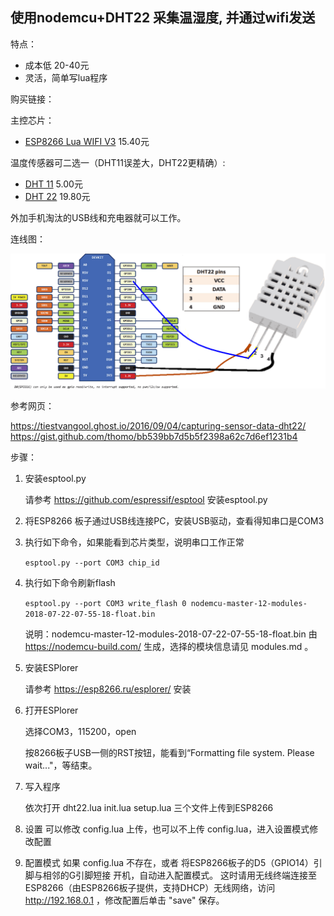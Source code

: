 ## 使用nodemcu+DHT22 采集温湿度, 并通过wifi发送

特点：

* 成本低 20-40元
* 灵活，简单写lua程序


购买链接：

主控芯片：

* [ESP8266 Lua WIFI V3](https://item.taobao.com/item.htm?id=531755241333) 15.40元

温度传感器可二选一（DHT11误差大，DHT22更精确）:

* [DHT 11](https://item.taobao.com/item.htm?id=19526179299) 5.00元
* [DHT 22](https://item.taobao.com/item.htm?id=551955065907) 19.80元

外加手机淘汰的USB线和充电器就可以工作。

连线图：

![IMG](dht22_schematic.png)

参考网页：

https://tiestvangool.ghost.io/2016/09/04/capturing-sensor-data-dht22/
https://gist.github.com/thomo/bb539bb7d5b5f2398a62c7d6ef1231b4


步骤：

1. 安装esptool.py

   请参考 https://github.com/espressif/esptool 安装esptool.py

2. 将ESP8266 板子通过USB线连接PC，安装USB驱动，查看得知串口是COM3

3. 执行如下命令，如果能看到芯片类型，说明串口工作正常

   `esptool.py --port COM3 chip_id`

4. 执行如下命令刷新flash

   `esptool.py --port COM3 write_flash 0 nodemcu-master-12-modules-2018-07-22-07-55-18-float.bin`

   说明：nodemcu-master-12-modules-2018-07-22-07-55-18-float.bin 由 https://nodemcu-build.com/ 生成，选择的模块信息请见 modules.md 。

5. 安装ESPlorer

   请参考 https://esp8266.ru/esplorer/ 安装

6. 打开ESPlorer

   选择COM3，115200，open

   按8266板子USB一侧的RST按钮，能看到“Formatting file system. Please wait..."，等结束。

7. 写入程序

   依次打开 dht22.lua init.lua setup.lua 三个文件上传到ESP8266

8. 设置
   可以修改 config.lua 上传，也可以不上传 config.lua，进入设置模式修改配置

9. 配置模式
   如果 config.lua 不存在，或者 将ESP8266板子的D5（GPIO14）引脚与相邻的G引脚短接 开机，自动进入配置模式。
这时请用无线终端连接至ESP8266（由ESP8266板子提供，支持DHCP）无线网络，访问 http://192.168.0.1 ，修改配置后单击 "save" 保存。

   
   
   
